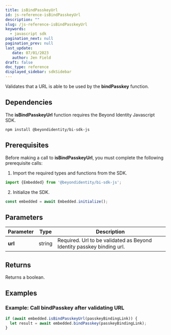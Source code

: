 ```yaml
---
title: isBindPasskeyUrl
id: js-reference-isBindPasskeyUrl
description: ""
slug: /js-reference-isBindPasskeyUrl
keywords:
  - javascript sdk
pagination_next: null
pagination_prev: null
last_update: 
   date: 07/01/2023
   author: Jen Field
draft: false
doc_type: reference
displayed_sidebar: sdkSidebar
---
```


Validates that a URL is able to be used by the **bindPasskey** function.

## Dependencies

The **isBindPasskeyUrl** function requires the Beyond Identity Javascript SDK.

```
npm install @beyondidentity/bi-sdk-js
```

## Prerequisites

Before making a call to **isBindPasskeyUrl**, you must complete the following prerequisite calls:  

1. Import the required types and functions from the SDK.

  ```javascript
  import {Embedded} from '@beyondidentity/bi-sdk-js';
  ```  

2. Initialize the SDK.

  ```javascript
  const embedded = await Embedded.initialize();
  ```  

## Parameters

| Parameter | Type |Description|
|---|---|---|
|**url**| string| Required. Url to be validated as Beyond Identity passkey binding url.|

## Returns

Returns a boolean.

## Examples

### Example: Call **bindPasskey** after validating URL

```javascript
if (await embedded.isBindPasskeyUrl(passkeyBindingLink)) {
  let result = await embedded.bindPasskey(passkeyBindingLink);
}
```
